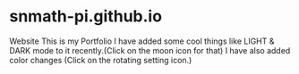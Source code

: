 # snmath-pi.github.io
Website
This is my Portfolio
I have added some cool things like LIGHT & DARK mode to it recently.(Click on the moon icon for that)
I have also added color changes (Click on the rotating setting icon.)

